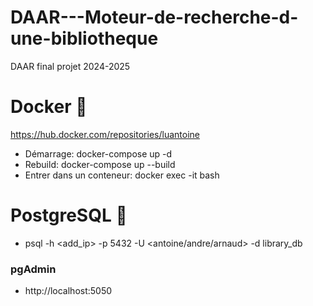 # DAAR---Moteur-de-recherche-d-une-bibliotheque
DAAR final projet 2024-2025

# Docker 🐳

https://hub.docker.com/repositories/luantoine

- Démarrage: docker-compose up -d
- Rebuild: docker-compose up --build
- Entrer dans un conteneur: docker exec -it <conteneur> bash

# PostgreSQL 🐘

- psql -h <add_ip> -p 5432 -U <antoine/andre/arnaud> -d library_db

### pgAdmin

- http://localhost:5050
